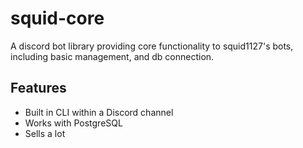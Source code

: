 # squid-core

A discord bot library providing core functionality to squid1127's bots, including basic management, and db connection.

## Features

- Built in CLI within a Discord channel
- Works with PostgreSQL
- Sells a lot
